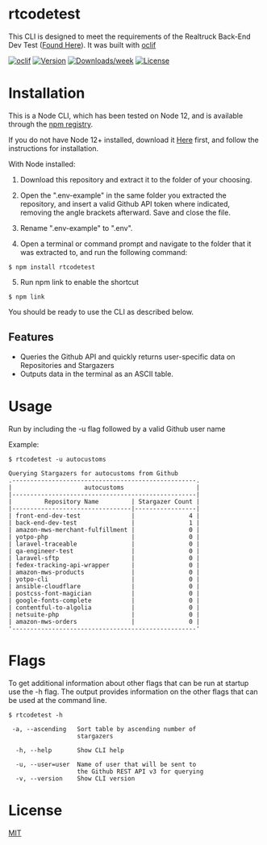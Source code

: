 rtcodetest
==========

This CLI is designed to meet the requirements of the Realtruck Back-End Dev Test ([Found Here](https://github.com/AutoCustoms/back-end-dev-test)).  It was built with [oclif](https://oclif.io/)

[![oclif](https://img.shields.io/badge/cli-oclif-brightgreen.svg)](https://oclif.io)
[![Version](https://img.shields.io/npm/v/rtcodetest.svg)](https://npmjs.org/package/rtcodetest)
[![Downloads/week](https://img.shields.io/npm/dw/rtcodetest.svg)](https://npmjs.org/package/rtcodetest)
[![License](https://img.shields.io/npm/l/rtcodetest.svg)](https://github.com/siege-master/ideal-memory/blob/master/package.json)

# Installation

This is a Node CLI, which has been tested on Node 12, and is available through the [npm registry](https://www.npmjs.com).

If you do not have Node 12+ installed, download it [Here](https://nodejs.org/en/download/) first, and follow the instructions for installation.

With Node installed:

1.  Download this repository and extract it to the folder of your choosing.  

2.  Open the ".env-example" in the same folder you extracted the repository, and insert a valid Github API token where indicated, removing the angle brackets afterward.  Save and close the file.

3.  Rename ".env-example" to ".env".  

4.  Open a terminal or command prompt and navigate to the folder that it was extracted to, and run the following command:

```sh-session
$ npm install rtcodetest
```

5. Run npm link to enable the shortcut

```sh-session
$ npm link
```
You should be ready to use the CLI as described below.

## Features

  * Queries the Github API and quickly returns user-specific data on Repositories and Stargazers
  * Outputs data in the terminal as an ASCII table.

# Usage

Run by including the -u flag followed by a valid Github user name

Example:

```sh-session
$ rtcodetest -u autocustoms

Querying Stargazers for autocustoms from Github       
.---------------------------------------------------. 
|                    autocustoms                    | 
|---------------------------------------------------| 
|         Repository Name         | Stargazer Count | 
|---------------------------------|-----------------| 
| front-end-dev-test              |               4 | 
| back-end-dev-test               |               1 | 
| amazon-mws-merchant-fulfillment |               0 | 
| yotpo-php                       |               0 | 
| laravel-traceable               |               0 | 
| qa-engineer-test                |               0 | 
| laravel-sftp                    |               0 | 
| fedex-tracking-api-wrapper      |               0 | 
| amazon-mws-products             |               0 | 
| yotpo-cli                       |               0 | 
| ansible-cloudflare              |               0 | 
| postcss-font-magician           |               0 | 
| google-fonts-complete           |               0 | 
| contentful-to-algolia           |               0 | 
| netsuite-php                    |               0 | 
| amazon-mws-orders               |               0 | 
'---------------------------------------------------'
```


# Flags


To get additional information about other flags that can be run at startup use the -h flag.  The output provides information on the other flags that can be used at the command line.

```sh-session
$ rtcodetest -h

 -a, --ascending   Sort table by ascending number of  
                   stargazers

  -h, --help       Show CLI help

  -u, --user=user  Name of user that will be sent to  
                   the Github REST API v3 for querying
  -v, --version    Show CLI version
```

# License

[MIT](https://github.com/expressjs/express/blob/master/LICENSE)
